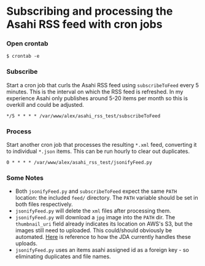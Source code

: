 # Subscribing and processing the Asahi RSS feed with cron jobs

### Open crontab
```
$ crontab -e
```

### Subscribe
Start a cron job that curls the Asahi RSS feed using `subscribeToFeed` every 5 minutes. This is the interval on which the RSS feed is refreshed. In my experience Asahi only publishes around 5-20 items per month so this is overkill and could be adjusted.
```
*/5 * * * * /var/www/alex/asahi_rss_test/subscribeToFeed
```

### Process
Start another cron job that processes the resulting `*.xml` feed, converting it to individual `*.json` items. This can be run hourly to clear out duplicates. 
```
0 * * * * /var/www/alex/asahi_rss_test/jsonifyFeed.py
```

### Some Notes
- Both `jsonifyFeed.py` and `subscribeToFeed` expect the same `PATH` location: the included `feed/` directory. The `PATH` variable should be set in both files respectively. 
- `jsonifyFeed.py` will delete the `xml` files after processing them. 
- `jsonifyFeed.py` will download a `jpg` image into the `PATH` dir. The `thumbnail_uri` field already indicates its location on AWS's S3, but the images still need to uploaded. This could/should obviously be automated. [Here](https://github.com/Japan-Digital-Archives/scripts/wiki/Asahi-Asia-&-Japan-Watch-Import-Notes) is reference to how the JDA currently handles these uploads.
- `jsonifyFeed.py` uses an items asahi assigned id as a foreign key - so eliminating duplicates and file names.

